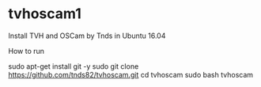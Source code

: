 # tvhoscam1

Install TVH and OSCam by Tnds in Ubuntu 16.04

How to run

sudo apt-get install git -y
sudo git clone https://github.com/tnds82/tvhoscam.git
cd tvhoscam
sudo bash tvhoscam
